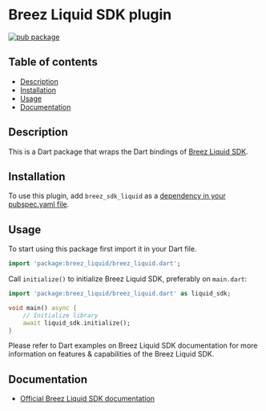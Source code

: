 # Breez Liquid SDK plugin

[![pub package](https://img.shields.io/pub/v/breez_sdk_liquid.svg)](https://pub.dev/packages/breez_sdk_liquid)

## Table of contents
- [Description](#description)
- [Installation](#installation)
- [Usage](#usage)
- [Documentation](#documentation)

## Description

This is a Dart package that wraps the Dart bindings of [Breez Liquid SDK](https://github.com/breez/breez-sdk-liquid?tab=readme-ov-file#readme).

## Installation
To use this plugin, add `breez_sdk_liquid` as a [dependency in your pubspec.yaml file](https://flutter.dev/docs/development/platform-integration/platform-channels).

## Usage

To start using this package first import it in your Dart file.

```dart
import 'package:breez_liquid/breez_liquid.dart';
```
Call `initialize()` to initialize Breez Liquid SDK, preferably on `main.dart`:

```dart
import 'package:breez_liquid/breez_liquid.dart' as liquid_sdk;

void main() async {
    // Initialize library
    await liquid_sdk.initialize();
}
```

Please refer to Dart examples on Breez Liquid SDK documentation for more information on features & capabilities of the Breez Liquid SDK.

## Documentation

- [Official Breez Liquid SDK documentation](https://sdk-doc-liquid.breez.technology/)